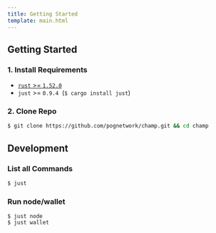```yaml
---
title: Getting Started
template: main.html
---
```


## Getting Started
### 1. Install Requirements

* [`rust` >= `1.52.0`](https://rustup.rs/)
* `just` >= `0.9.4` &nbsp;(`$ cargo install just`)

### 2. Clone Repo

```bash
$ git clone https://github.com/pognetwork/champ.git && cd champ
```

## Development

### List all Commands
```bash
$ just
```

### Run node/wallet
```
$ just node
$ just wallet
```